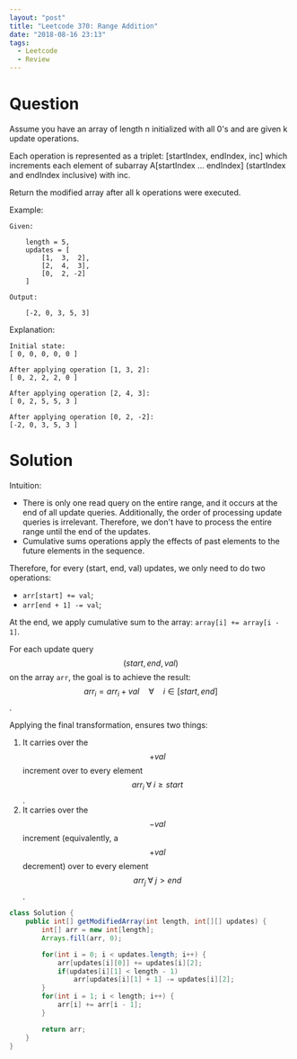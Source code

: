 ```yaml
---
layout: "post"
title: "Leetcode 370: Range Addition"
date: "2018-08-16 23:13"
tags:
  - Leetcode
  - Review
---
```


# Question
Assume you have an array of length n initialized with all 0's and are given k update operations.

Each operation is represented as a triplet: [startIndex, endIndex, inc] which increments each element of subarray A[startIndex ... endIndex] (startIndex and endIndex inclusive) with inc.

Return the modified array after all k operations were executed.

Example:

```
Given:

    length = 5,
    updates = [
        [1,  3,  2],
        [2,  4,  3],
        [0,  2, -2]
    ]

Output:

    [-2, 0, 3, 5, 3]
```

Explanation:

```
Initial state:
[ 0, 0, 0, 0, 0 ]

After applying operation [1, 3, 2]:
[ 0, 2, 2, 2, 0 ]

After applying operation [2, 4, 3]:
[ 0, 2, 5, 5, 3 ]

After applying operation [0, 2, -2]:
[-2, 0, 3, 5, 3 ]
```

# Solution
Intuition:
* There is only one read query on the entire range, and it occurs at the end of all update queries. Additionally, the order of processing update queries is irrelevant. Therefore, we don't have to process the entire range until the end of the updates.
* Cumulative sums operations apply the effects of past elements to the future elements in the sequence.

Therefore, for every (start, end, val) updates, we only need to do two operations:
* `arr[start] += val`;
* `arr[end + 1] -= val`;

At the end, we apply cumulative sum to the array: `array[i] += array[i - 1]`.

For each update query $$(start, end, val)$$ on the array `arr`, the goal is to achieve the result: $$arr_i = arr_i + val \quad \forall \quad i \in [start, end]$$.

Applying the final transformation, ensures two things:
1. It carries over the $$+val$$ increment over to every element $$arr_i \; \forall \; i \ge start$$.
1. It carries over the $$−val$$ increment (equivalently, a $$+val$$ decrement) over to every element $$arr_j \; \forall \; j \gt end $$.

```java
class Solution {
    public int[] getModifiedArray(int length, int[][] updates) {
        int[] arr = new int[length];
        Arrays.fill(arr, 0);

        for(int i = 0; i < updates.length; i++) {
            arr[updates[i][0]] += updates[i][2];
            if(updates[i][1] < length - 1)
                arr[updates[i][1] + 1] -= updates[i][2];
        }
        for(int i = 1; i < length; i++) {
            arr[i] += arr[i - 1];
        }

        return arr;
    }
}
```
